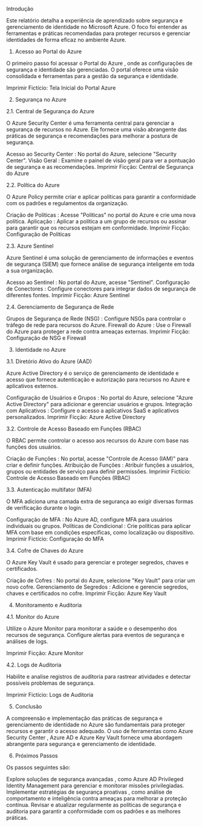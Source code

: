 Introdução

Este relatório detalha a experiência de aprendizado sobre segurança e gerenciamento de identidade no Microsoft Azure. O foco foi entender as ferramentas e práticas recomendadas para proteger recursos e gerenciar identidades de forma eficaz no ambiente Azure.

1. Acesso ao Portal do Azure

O primeiro passo foi acessar o Portal do Azure , onde as configurações de segurança e identidade são gerenciadas. O portal oferece uma visão consolidada e ferramentas para a gestão da segurança e identidade.

Imprimir Fictício: Tela Inicial do Portal Azure

2. Segurança no Azure

2.1. Central de Segurança do Azure

O Azure Security Center é uma ferramenta central para gerenciar a segurança de recursos no Azure. Ele fornece uma visão abrangente das práticas de segurança e recomendações para melhorar a postura de segurança.

Acesso ao Security Center : No portal do Azure, selecione "Security Center".
Visão Geral : Examine o painel de visão geral para ver a pontuação de segurança e as recomendações.
Imprimir Ficção: Central de Segurança do Azure

2.2. Política do Azure

O Azure Policy permite criar e aplicar políticas para garantir a conformidade com os padrões e regulamentos da organização.

Criação de Políticas : Acesse "Políticas" no portal do Azure e crie uma nova política.
Aplicação : Aplicar a política a um grupo de recursos ou assinar para garantir que os recursos estejam em conformidade.
Imprimir Ficção: Configuração de Políticas

2.3. Azure Sentinel

Azure Sentinel é uma solução de gerenciamento de informações e eventos de segurança (SIEM) que fornece análise de segurança inteligente em toda a sua organização.

Acesso ao Sentinel : No portal do Azure, acesse "Sentinel".
Configuração de Conectores : Configure conectores para integrar dados de segurança de diferentes fontes.
Imprimir Ficção: Azure Sentinel

2.4. Gerenciamento de Segurança de Rede

Grupos de Segurança de Rede (NSG) : Configure NSGs para controlar o tráfego de rede para recursos do Azure.
Firewall do Azure : Use o Firewall do Azure para proteger a rede contra ameaças externas.
Imprimir Ficção: Configuração de NSG e Firewall

3. Identidade no Azure

3.1. Diretório Ativo do Azure (AAD)

Azure Active Directory é o serviço de gerenciamento de identidade e acesso que fornece autenticação e autorização para recursos no Azure e aplicativos externos.

Configuração de Usuários e Grupos : No portal do Azure, selecione "Azure Active Directory" para adicionar e gerenciar usuários e grupos.
Integração com Aplicativos : Configure o acesso a aplicativos SaaS e aplicativos personalizados.
Imprimir Ficção: Azure Active Directory

3.2. Controle de Acesso Baseado em Funções (RBAC)

O RBAC permite controlar o acesso aos recursos do Azure com base nas funções dos usuários.

Criação de Funções : No portal, acesse "Controle de Acesso (IAM)" para criar e definir funções.
Atribuição de Funções : Atribuir funções a usuários, grupos ou entidades de serviço para definir permissões.
Imprimir Fictício: Controle de Acesso Baseado em Funções (RBAC)

3.3. Autenticação multifator (MFA)

O MFA adiciona uma camada extra de segurança ao exigir diversas formas de verificação durante o login.

Configuração de MFA : No Azure AD, configure MFA para usuários individuais ou grupos.
Políticas de Condicional : Crie políticas para aplicar MFA com base em condições específicas, como localização ou dispositivo.
Imprimir Fictício: Configuração do MFA

3.4. Cofre de Chaves do Azure

O Azure Key Vault é usado para gerenciar e proteger segredos, chaves e certificados.

Criação de Cofres : No portal do Azure, selecione "Key Vault" para criar um novo cofre.
Gerenciamento de Segredos : Adicione e gerencie segredos, chaves e certificados no cofre.
Imprimir Ficção: Azure Key Vault

4. Monitoramento e Auditoria

4.1. Monitor do Azure

Utilize o Azure Monitor para monitorar a saúde e o desempenho dos recursos de segurança. Configure alertas para eventos de segurança e análises de logs.

Imprimir Ficção: Azure Monitor

4.2. Logs de Auditoria

Habilite e analise registros de auditoria para rastrear atividades e detectar possíveis problemas de segurança.

Imprimir Fictício: Logs de Auditoria

5. Conclusão

A compreensão e implementação das práticas de segurança e gerenciamento de identidade no Azure são fundamentais para proteger recursos e garantir o acesso adequado. O uso de ferramentas como Azure Security Center , Azure AD e Azure Key Vault fornece uma abordagem abrangente para segurança e gerenciamento de identidade.

6. Próximos Passos

Os passos seguintes são:

Explore soluções de segurança avançadas , como Azure AD Privileged Identity Management para gerenciar e monitorar missões privilegiadas.
Implementar estratégias de segurança proativas , como análise de comportamento e inteligência contra ameaças para melhorar a proteção contínua.
Revisar e atualizar regularmente as políticas de segurança e auditoria para garantir a conformidade com os padrões e as melhores práticas.
